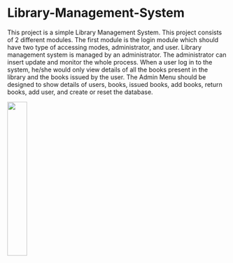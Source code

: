 # Library-Management-System
This project is a simple Library Management System. This project consists of 2 different modules. The first module is the login module which should have two type of accessing modes, administrator, and user. Library management system is managed by an administrator. The administrator can insert update and monitor the whole process. When a user log in to the system, he/she would only view details of all the books present in the library and the books issued by the user. The Admin Menu should be designed to show details of users, books, issued books, add books, return books, add user, and create or reset the database. 



<img src=".jpeg" width=30%>          
